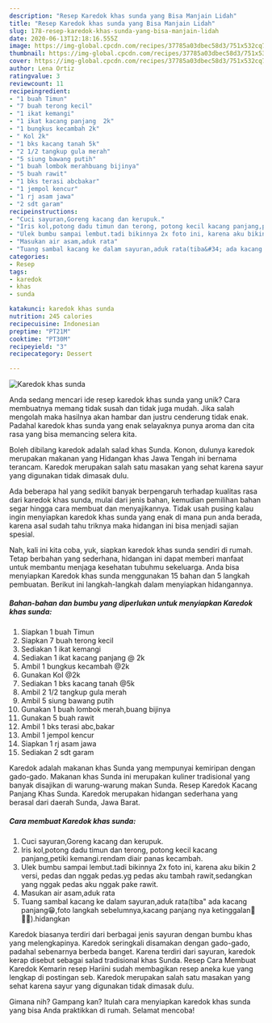 ```yaml
---
description: "Resep Karedok khas sunda yang Bisa Manjain Lidah"
title: "Resep Karedok khas sunda yang Bisa Manjain Lidah"
slug: 178-resep-karedok-khas-sunda-yang-bisa-manjain-lidah
date: 2020-06-13T12:18:16.555Z
image: https://img-global.cpcdn.com/recipes/37785a03dbec58d3/751x532cq70/karedok-khas-sunda-foto-resep-utama.jpg
thumbnail: https://img-global.cpcdn.com/recipes/37785a03dbec58d3/751x532cq70/karedok-khas-sunda-foto-resep-utama.jpg
cover: https://img-global.cpcdn.com/recipes/37785a03dbec58d3/751x532cq70/karedok-khas-sunda-foto-resep-utama.jpg
author: Lena Ortiz
ratingvalue: 3
reviewcount: 11
recipeingredient:
- "1 buah Timun"
- "7 buah terong kecil"
- "1 ikat kemangi"
- "1 ikat kacang panjang  2k"
- "1 bungkus kecambah 2k"
- " Kol 2k"
- "1 bks kacang tanah 5k"
- "2 1/2 tangkup gula merah"
- "5 siung bawang putih"
- "1 buah lombok merahbuang bijinya"
- "5 buah rawit"
- "1 bks terasi abcbakar"
- "1 jempol kencur"
- "1 rj asam jawa"
- "2 sdt garam"
recipeinstructions:
- "Cuci sayuran,Goreng kacang dan kerupuk."
- "Iris kol,potong dadu timun dan terong, potong kecil kacang panjang,petiki kemangi.rendam diair panas kecambah."
- "Ulek bumbu sampai lembut.tadi bikinnya 2x foto ini, karena aku bikin 2 versi, pedas dan nggak pedas.yg pedas aku tambah rawit,sedangkan yang nggak pedas aku nggak pake rawit."
- "Masukan air asam,aduk rata"
- "Tuang sambal kacang ke dalam sayuran,aduk rata(tiba&#34; ada kacang panjang😁,foto langkah sebelumnya,kacang panjang nya ketinggalan🤣🙏🏻).hidangkan"
categories:
- Resep
tags:
- karedok
- khas
- sunda

katakunci: karedok khas sunda 
nutrition: 245 calories
recipecuisine: Indonesian
preptime: "PT21M"
cooktime: "PT30M"
recipeyield: "3"
recipecategory: Dessert

---
```



![Karedok khas sunda](https://img-global.cpcdn.com/recipes/37785a03dbec58d3/751x532cq70/karedok-khas-sunda-foto-resep-utama.jpg)

Anda sedang mencari ide resep karedok khas sunda yang unik? Cara membuatnya memang tidak susah dan tidak juga mudah. Jika salah mengolah maka hasilnya akan hambar dan justru cenderung tidak enak. Padahal karedok khas sunda yang enak selayaknya punya aroma dan cita rasa yang bisa memancing selera kita.

Boleh dibilang karedok adalah salad khas Sunda. Konon, dulunya karedok merupakan makanan yang Hidangan khas Jawa Tengah ini bernama terancam. Karedok merupakan salah satu masakan yang sehat karena sayur yang digunakan tidak dimasak dulu.

Ada beberapa hal yang sedikit banyak berpengaruh terhadap kualitas rasa dari karedok khas sunda, mulai dari jenis bahan, kemudian pemilihan bahan segar hingga cara membuat dan menyajikannya. Tidak usah pusing kalau ingin menyiapkan karedok khas sunda yang enak di mana pun anda berada, karena asal sudah tahu triknya maka hidangan ini bisa menjadi sajian spesial.


Nah, kali ini kita coba, yuk, siapkan karedok khas sunda sendiri di rumah. Tetap berbahan yang sederhana, hidangan ini dapat memberi manfaat untuk membantu menjaga kesehatan tubuhmu sekeluarga. Anda bisa menyiapkan Karedok khas sunda menggunakan 15 bahan dan 5 langkah pembuatan. Berikut ini langkah-langkah dalam menyiapkan hidangannya.

<!--inarticleads1-->

##### Bahan-bahan dan bumbu yang diperlukan untuk menyiapkan Karedok khas sunda:

1. Siapkan 1 buah Timun
1. Siapkan 7 buah terong kecil
1. Sediakan 1 ikat kemangi
1. Sediakan 1 ikat kacang panjang @ 2k
1. Ambil 1 bungkus kecambah @2k
1. Gunakan  Kol @2k
1. Sediakan 1 bks kacang tanah @5k
1. Ambil 2 1/2 tangkup gula merah
1. Ambil 5 siung bawang putih
1. Gunakan 1 buah lombok merah,buang bijinya
1. Gunakan 5 buah rawit
1. Ambil 1 bks terasi abc,bakar
1. Ambil 1 jempol kencur
1. Siapkan 1 rj asam jawa
1. Sediakan 2 sdt garam


Karedok adalah makanan khas Sunda yang mempunyai kemiripan dengan gado-gado. Makanan khas Sunda ini merupakan kuliner tradisional yang banyak disajikan di warung-warung makan Sunda. Resep Karedok Kacang Panjang Khas Sunda. Karedok merupakan hidangan sederhana yang berasal dari daerah Sunda, Jawa Barat. 

<!--inarticleads2-->

##### Cara membuat Karedok khas sunda:

1. Cuci sayuran,Goreng kacang dan kerupuk.
1. Iris kol,potong dadu timun dan terong, potong kecil kacang panjang,petiki kemangi.rendam diair panas kecambah.
1. Ulek bumbu sampai lembut.tadi bikinnya 2x foto ini, karena aku bikin 2 versi, pedas dan nggak pedas.yg pedas aku tambah rawit,sedangkan yang nggak pedas aku nggak pake rawit.
1. Masukan air asam,aduk rata
1. Tuang sambal kacang ke dalam sayuran,aduk rata(tiba&#34; ada kacang panjang😁,foto langkah sebelumnya,kacang panjang nya ketinggalan🤣🙏🏻).hidangkan


Karedok biasanya terdiri dari berbagai jenis sayuran dengan bumbu khas yang melengkapinya. Karedok seringkali disamakan dengan gado-gado, padahal sebenarnya berbeda banget. Karena terdiri dari sayuran, karedok kerap disebut sebagai salad tradisional khas Sunda. Resep Cara Membuat Karedok Kemarin resep Hariini sudah membagikan resep aneka kue yang lengkap di postingan seb. Karedok merupakan salah satu masakan yang sehat karena sayur yang digunakan tidak dimasak dulu. 

Gimana nih? Gampang kan? Itulah cara menyiapkan karedok khas sunda yang bisa Anda praktikkan di rumah. Selamat mencoba!
